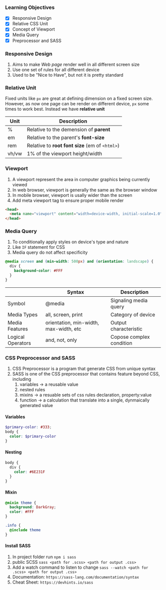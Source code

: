 ### Learning Objectives
- [x] Responsive Design
- [x] Relative CSS Unit
- [x] Concept of Viewport
- [x] Media Query
- [x] Preprocessor and SASS

### Responsive Design
1. Aims to make *Web page* render well in all different screen size
2. Use one set of rules for all different device
3. Used to be "Nice to Have", but not it is pretty standard

### Relative Unit
Fixed units like `px` are great at defining dimension on a fixed screen size. However, as now one page can be render on different device, `px` some times to work best. Instead we have **relative unit**

|Unit |Description                                    |
|-----|-----------------------------------------------|
|%    |Relative to the demension of **parent**        |
|em   |Relative to the parent's **font-size**         |
|rem  |Relative to **root font size** (em of `<html>`)|
|vh/vw|1% of the viewport height/width                |

### Viewport
1. A viewport represent the area in computer graphics being currently viewed
2. In web browser, viewport is generally the same as the browser window
3. In mobile browser, viewport is usally wider than the screen
4. Add meta viewport tag to ensure proper mobile render

```html
<head>
  <meta name="viewport" content="width=device-width, initial-scale=1.0">
</head>
```

### Media Query
1. To conditionally apply styles on device's type and nature
2. Like `IF` statement for CSS
3. Media query do not affect specificity

```css
@media screen and (min-width: 500px) and (orientation: landscape) {
  div {
    background-color: #FFF
  }
}
```

|                 |Syntax                                |Description             |
|-----------------|--------------------------------------|------------------------|
|Symbol           |@media                                |Signaling media query   |
|Media Types      |all, screen, print                    |Category of device      |
|Media Features   |orientation, min-width, max-width, etc|Output characteristic   |
|Logical Operators|and, not, only                        |Copose complex condition|


### CSS Preprocessor and SASS
1. CSS Preprocessor is a program that generate CSS from unique syntax
2. SASS is one of the CSS preprocessor that contains feature beyond CSS, including
    1. variables -> a reusable value
    2. nested rules
    3. mixins -> a resuable sets of css rules declaration, property:value
    4. function -> a calculation that translate into a single, dynmaically generated value

#### Variables
```scss
$primary-color: #333;
body {
  color: $primary-color
}
```

#### Nesting
```scss
body {
  div {
    color: #6E231F
  }
}
```

#### Mixin
```scss
@mixin theme {
  background: DarkGray;
  color: #FFF
}

.info {
  @include theme
}
```

#### Install SASS
1. In project folder run `npm i sass`
2. public SCSS `sass <path for .scss> <path for output .css>`
3. Add a watch command to listen to change `sass --watch <path for .scss> <path for output .css>`
4. Documentation: `https://sass-lang.com/documentation/syntax`
5. Cheat Sheet: `https://devhints.io/sass`